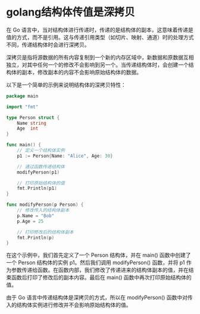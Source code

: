 # golang结构体传值是深拷贝

在 Go 语言中，当对结构体进行传递时，传递的是结构体的副本，这意味着传递是值的方式，而不是引用。这与传递引用类型（如切片、映射、通道）时的处理方式不同，传递结构体时会进行深拷贝。

深拷贝是指将源数据的所有内容复制到一个新的内存区域中，新数据和原数据互相独立，对其中任何一个的修改不会影响到另一个。当传递结构体时，会创建一个结构体的副本，修改副本的内容不会影响原始结构体的数据。

以下是一个简单的示例来说明结构体的深拷贝特性：

```Go
package main

import "fmt"

type Person struct {
    Name string
    Age  int
}

func main() {
    // 定义一个结构体实例
    p1 := Person{Name: "Alice", Age: 30}

    // 通过函数传递结构体
    modifyPerson(p1)

    // 打印原始结构体的值
    fmt.Println(p1)
}

func modifyPerson(p Person) {
    // 修改传入的结构体副本
    p.Name = "Bob"
    p.Age = 25

    // 打印修改后的结构体副本
    fmt.Println(p)
}
```
在这个示例中，我们首先定义了一个 Person 结构体，并在 main() 函数中创建了一个 Person 结构体的实例 p1。然后我们调用 modifyPerson() 函数，并将 p1 作为参数传递给函数。在函数内部，我们修改了传递进来的结构体副本的值，并在结束函数后打印了修改后的副本内容。最后在 main() 函数中再次打印原始结构体的值。

由于 Go 语言中传递结构体是深拷贝的方式，所以在 modifyPerson() 函数中对传入的结构体实例进行修改并不会影响原始结构体的值。
